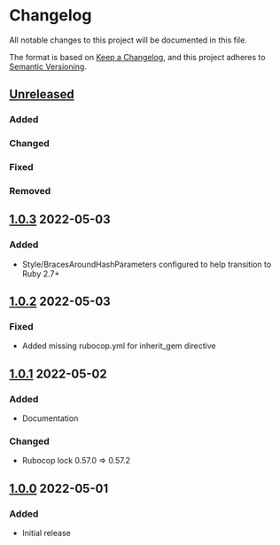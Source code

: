 # Changelog
All notable changes to this project will be documented in this file.

The format is based on [Keep a Changelog](https://keepachangelog.com/en/1.0.0/),
and this project adheres to [Semantic Versioning](https://semver.org/spec/v2.0.0.html).

## [Unreleased]
### Added

### Changed

### Fixed

### Removed

## [1.0.3] 2022-05-03
### Added
* Style/BracesAroundHashParameters configured to help transition to Ruby 2.7+

## [1.0.2] 2022-05-03
### Fixed
* Added missing rubocop.yml for inherit_gem directive

## [1.0.1] 2022-05-02
### Added
* Documentation

### Changed
* Rubocop lock 0.57.0 => 0.57.2

## [1.0.0] 2022-05-01
### Added
* Initial release

[Unreleased]: https://github.com/rubocop-semver/rubocop-ruby2_1/compare/v1.0.3...HEAD
[1.0.3]: https://github.com/rubocop-semver/rubocop-ruby2_1/compare/v1.0.2...v1.0.3
[1.0.2]: https://github.com/rubocop-semver/rubocop-ruby2_1/compare/v1.0.1...v1.0.2
[1.0.1]: https://github.com/rubocop-semver/rubocop-ruby2_1/compare/v1.0.0...v1.0.1
[1.0.0]: https://github.com/rubocop-semver/rubocop-ruby2_1/compare/e23c1cb798e1198c7b2dcca40a586b5ad6294348...v1.0.0
